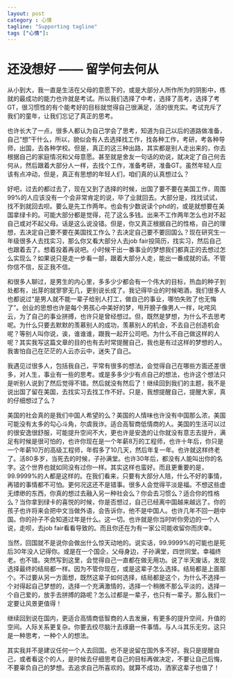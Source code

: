 ```yaml
---
layout: post
category : 心情
tagline: "Supporting tagline"
tags ["心情"]:
---
```


# 还没想好 —— 留学何去何从

从小到大，我一直是生活在父母的意愿下的，或是大部分人所作所为的阴影中，练就的最成功的能力也许就是考试。所以我们选择了中考，选择了高考，选择了考GT，很习惯性的有个能考好的目标就觉得自己很满足，活的很充实。考试充斥了我们的童年，让我们忘记了真正的思考。

也许长大了一点，很多人都认为自己学会了思考，知道为自己以后的道路做准备，自己“想”干什么，所以，貌似会有人去选择找工作，找各种工作，考研，考各种导师，出国，去各种学校。但是，真正的这三种出路，其实都是别人走出来的，你去根据自己的家庭情况和父母意愿。甚至就是舍友一句话的劝说，就决定了自己何去何从，然后跟着大部分人一样，去找个工作，准备考研，准备GT。虽然年轻人应该有点冲动，但是，真正有思想的年轻人们，咱们真的认真想过么？

好吧，过去的都过去了，现在又到了选择的时候，出国了要不要在美国工作，周围99%的人应该没有一个会非常肯定的说，毕了业就回去。大部分是，找找试试，找不到就回去呗。要么是先工作两年。也会有少数说读个phd的，或是就想要在美国拿绿卡的。可能大部分都是觉得，花了这么多钱。出来不工作两年怎么也对不起自己或对不起父母。话是这么说没错。但是，你又真正根据自己的性格，自己的理想，去决定自己要不要在美国找工作么？去决定自己要不要回国么？现在研究生一年级很多人去找实习，那么你又看大部分人去job fair投简历，找实习，然后自己也跟着去了。想着投着再说吧。小时候干出一番事业的梦想我们都真正的去想过怎么实现么？如果说只是走一步看一部，跟着大部分人走，能出一番成就的话。不管你信不信，反正我不信。

和很多人聊过，是男生的内心里，多多少少都会有一个伟大的目标，热血的种子到处都有，出芽的就寥寥无几，更别说长成了。我记得毕业的时候喝酒，我们很多人也都说过“是男人就不能一辈子给别人打工，做自己的事业，哪怕失败了也无悔了”。创业的思想也许是每个男孩心中美好的梦，甩开膀子像男人一样，叱咤风云，为了自己的事业拼搏，也许只是曾经想过。但，既然是梦想，为什么不去思考呢。为什么只要去默默的羡慕别人的成功，羡慕别人的机会，不去自己创造机会呢？等别人叫你说，诶，谁谁谁，跟我一起开公司吧。为什么不自己做这样的人呢？其实我写这篇文章的目的也有去时常提醒自己，我也是有过这样的梦想的人。我害怕自己在茫茫的人云亦云中，迷失了自己。

我遇见过很多人，包括我自己，平常有很多的想法，会觉得自己在哪些方面还差很多，对人生，事业有一些的思考。或是多多少少有点自己的想法，也许这个想法只是听别人说到了然后觉得不错。然后就没有然后了！继续回到我们的主题，我不是说出国了留在美国，去找实习去找工作不好。只是，我想提醒自己，提醒大家，真的仔细想过了么？

美国的社会真的是我们中国人希望的么？美国的人情味也许没有中国那么浓，美国可能没有太多的勾心斗角，尔虞我诈。适合高智商低情商的人。美国的生活可以过的很安逸很舒服，可能提升空间不大，更也许是安逸的让你就没有意志去提升，满足有时候是很可怕的，也许你现在是一个年薪8万的工程师，也许十年后，你只是一个年薪10万的高级工程师，年假多了10几天，然后年复一年。也许就这样终老了。活80多岁，当死去的时候，子孙满堂。也许30年后，都没有人能叫出你的名字。这个世界也就如同没有过你一样。其实这样也蛮好。而且更重要的是，99.9999%的人都是这样的。在我们看来，只要有大部分人陪，什么不好的事情，再错的事情都不可怕。更何况这还不是错事。很多人会觉得平淡是福。不想这些虚无缥缈的东西，你真的想过去融入另一种社会么？你会去习惯么？适合你的性格么？当你拿到绿卡的喜悦的时候，你是否想过，自己已经离中国越来越远了。你的孩子也许将来会把中文当做外语，会告诉你，他不是中国人。也许几年不回一趟中国。你的孙子不会知道过年是什么。这一切。也许就是你当时听你旁边的一个人说，走呗，去job fair看看导致的。而且你还在为有一家公司能收留你而庆幸。

当然，回国就不是说你会做出什么惊天动地的。说实话，99.9999%的可能也是死后30年没人记得你。或是在一个国企，父母身边，子孙满堂，四世同堂。幸福终老。也不错。突然写到这里，会觉得自己一直都在做无用功。说了半天废话，发现选择最终的结局都一样。因为不管你现在，或是这辈子怎么选择。结局都是上面那个。不过要从另一方面想，既然这辈子如何选择，结局都是这个，为什么不选择一个对得起自己梦想的，选择一个充满激情的，选择一个稍微不那么平淡的，选择一个自己爱的，放手去拼搏的路呢？怎么过都是一辈子，也只有一辈子。那么我们一定要让风景更值得！

继续回到说在国内，更适合高情商低智商的人去发展，有更多的提升空间，升值的空间。人际关系更复杂。你要去绞尽脑汁去琢磨一件事情。与人斗其乐无穷。这只是一种思考，一种个人的想法。

其实我并不是建议任何一个人去回国。也不是说留在国外多不好。我只是提醒自己，或者看这个的人，是时候去仔细思考自己的目标再做决定，不要让自己后悔，不要辜负自己的梦想。去追求自己所喜欢的。就算不成功，洒家这辈子也值了！
